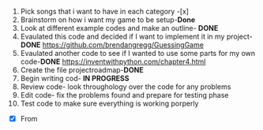 1. Pick songs that i want to have in each category -[x]
2. Brainstorm on how i want my game to be setup-**Done**
3. Look at different example codes and make an outline- **DONE** 
4. Evaulated this code and decided if I want to implement it in my project- **DONE**
 https://github.com/brendangregg/GuessingGame
5. Evaulated another code to see if I wanted to use some parts for my own code-**DONE**
 https://inventwithpython.com/chapter4.html
6. Create the file projectroadmap-**DONE**
7. Begin writing cod- **IN PROGRESS**
8. Review code- look throughology over the code for any problems 
 9. Edit code- fix the problems found and prepare for testing phase
 10. Test code to make sure everything is working porperly
 
 - [X] From

